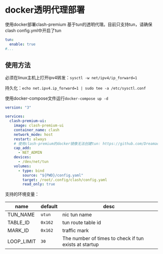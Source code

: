 # docker透明代理部署

使用docker部署clash-premium 基于tun的透明代理。目前只支持tun，请确保clash config.yml中开启了tun

```yml
tun:
  enable: true
#...
```

## 使用方法

必须在linux主机上打开ipv4转发：`sysctl -w net/ipv4/ip_forward=1`

持久化：`echo net.ipv4.ip_forward=1 | sudo tee -a /etc/sysctl.conf`

使用docker-compose文件运行`docker-compose up -d`

```yml
version: "3"

services:
  clash-premium-ui:
    image: clash-premium-ui
    container_name: clash
    network_mode: host
    restart: always
    # 使用clash-premium的docker镜像无法创建tun: https://github.com/Dreamacro/clash/issues/736
    cap_add: 
      - NET_ADMIN
    devices:
      - /dev/net/tun
    volumes: 
      - type: bind
        source: "${PWD}/config.yaml"
        target: /root/.config/clash/config.yaml
        read_only: true
```

支持的环境变量：

| name       | default | desc                                                  |
| ---------- | ------- | ----------------------------------------------------- |
| TUN_NAME   | `utun`  | nic tun name                                          |
| TABLE_ID   | `0x162` | tun route table id                                    |
| MARK_ID    | `0x162` | traffic mark                                          |
| LOOP_LIMIT | `30`    | The number of times to check if tun exists at startup |
